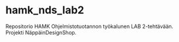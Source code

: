 # hamk_nds_lab2
Repositorio HAMK Ohjelmistotuotannon työkalunen LAB 2-tehtävään. Projekti NäppäinDesignShop. 
